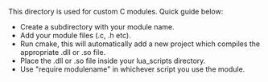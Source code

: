 This directory is used for custom C modules. Quick guide below:

- Create a subdirectory with your module name.
- Add your module files (.c, .h etc).
- Run cmake, this will automatically add a new project which compiles the appropriate .dll or .so file.
- Place the .dll or .so file inside your lua_scripts directory.
- Use "require modulename" in whichever script you use the module.